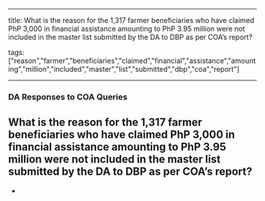 
---

title: What is the reason for the 1,317 farmer beneficiaries who have claimed PhP 3,000 in financial assistance amounting to PhP 3.95 million were not included in the master list submitted by the DA to DBP as per COA’s report?

tags: ["reason","farmer","beneficiaries","claimed","financial","assistance","amounting","million","included","master","list","submitted","dbp","coa","report"]

---

### DA Responses to COA Queries

## What is the reason for the 1,317 farmer beneficiaries who have claimed PhP 3,000 in financial assistance amounting to PhP 3.95 million were not included in the master list submitted by the DA to DBP as per COA’s report?


 - 
